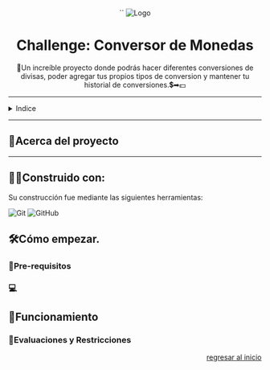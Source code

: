 <a name="readme-top"></a>

<br>
<div align="center">``

  <img src="" alt="Logo">

  <h1>Challenge: Conversor de Monedas</h1>

  <p>
    🤯Un increíble proyecto donde podrás hacer diferentes conversiones de divisas, poder agregar tus propios tipos de conversion y mantener tu historial de conversiones.💲➡💵

  </p>
</div>

---

<details>
  <summary>Indice</summary>

- [🤔Acerca del proyecto](#acerca-del-proyecto)
- [👷‍♂️Construido con:](#️construido-con)
- [🛠Cómo empezar.](#cómo-empezar)
  - [📜Pre-requisitos](#pre-requisitos)
  - [💻](#)
- [🛶Funcionamiento](#funcionamiento)
  - [🚓Evaluaciones y Restricciones](#evaluaciones-y-restricciones)

</details>

---

## 🤔Acerca del proyecto



---

## 👷‍♂️Construido con:

Su construcción fue mediante las siguientes herramientas:


![Git][Git]
![GitHub][GitHub]

<!-- GETTING STARTED -->

## 🛠Cómo empezar.



### 📜Pre-requisitos




### 💻





## 🛶Funcionamiento



### 🚓Evaluaciones y Restricciones


<p align="right"><a href="#readme-top">regresar al inicio</a></p>


[Git]:https://img.shields.io/badge/Git-F05032?logo=git&logoColor=fff
[GitHub]:https://img.shields.io/badge/GitHub-%23121011.svg?logo=github&logoColor=white
